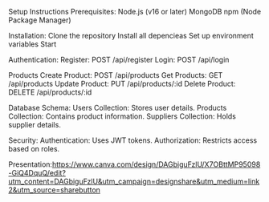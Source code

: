 Setup Instructions
Prerequisites:
Node.js (v16 or later)
MongoDB
npm (Node Package Manager)

Installation:
Clone the repository
Install all depencieas
Set up environment variables
Start

Authentication:
Register: 
POST /api/register
Login: 
POST /api/login

Products
Create Product: POST /api/products
Get Products: GET /api/products
Update Product: PUT /api/products/:id
Delete Product: DELETE /api/products/:id

Database Schema:
Users Collection: Stores user details.
Products Collection: Contains product information.
Suppliers Collection: Holds supplier details.

Security:
Authentication: Uses JWT tokens.
Authorization: Restricts access based on roles.

Presentation:https://www.canva.com/design/DAGbiguFzlU/X7OBttMP95098-GiQ4DquQ/edit?utm_content=DAGbiguFzlU&utm_campaign=designshare&utm_medium=link2&utm_source=sharebutton

